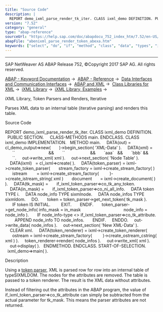 ```yaml
---
title: "Source Code"
description: |
  REPORT demo_ixml_parse_render_tk_iter. CLASS ixml_demo DEFINITION. PUBLIC SECTION. CLASS-METHODS main. ENDCLASS. CLASS ixml_demo IMPLEMENTATION. METHOD main. DATA(out) = cl_demo_output=>new( )->begin_section( 'XML-Data' ). DATA(xml) = `<texts>`                            && `<!-- texts
version: "7.52"
category: "general"
type: "abap-reference"
sourceUrl: "https://help.sap.com/doc/abapdocu_752_index_htm/7.52/en-US/abenixml_parse_render_token_abexa.htm"
abapFile: "abenixml_parse_render_token_abexa.htm"
keywords: ["select", "do", "if", "method", "class", "data", "types", "internal-table", "abenixml", "parse", "render", "token", "abexa"]
---
```


* * *

SAP NetWeaver AS ABAP Release 752, ©Copyright 2017 SAP AG. All rights reserved.

[ABAP - Keyword Documentation](https://help.sap.com/doc/abapdocu_752_index_htm/7.52/en-US/abenabap.htm) →  [ABAP - Reference](https://help.sap.com/doc/abapdocu_752_index_htm/7.52/en-US/abenabap_reference.htm) →  [Data Interfaces and Communication Interfaces](https://help.sap.com/doc/abapdocu_752_index_htm/7.52/en-US/abenabap_data_communication.htm) →  [ABAP and XML](https://help.sap.com/doc/abapdocu_752_index_htm/7.52/en-US/abenabap_xml.htm) →  [Class Libraries for XML](https://help.sap.com/doc/abapdocu_752_index_htm/7.52/en-US/abenabap_xml_libs.htm) →  [iXML Library](https://help.sap.com/doc/abapdocu_752_index_htm/7.52/en-US/abenabap_ixml_lib.htm) →  [iXML Library, Examples](https://help.sap.com/doc/abapdocu_752_index_htm/7.52/en-US/abenabap_ixml_lib_abexas.htm) → 

iXML Library, Token Parsers and Renders, Iterative

Parses XML data to an internal table (iterative parsing) and renders this table.

Source Code

REPORT demo\_ixml\_parse\_render\_tk\_iter.
CLASS ixml\_demo DEFINITION.
  PUBLIC SECTION.
    CLASS-METHODS main.
ENDCLASS.
CLASS ixml\_demo IMPLEMENTATION.
  METHOD main.
    DATA(out) = cl\_demo\_output=>new(
      )->begin\_section( 'XML-Data' ).
    DATA(xml) =
      \`<texts>\`                            &&
      \`<!-- texts -->\`                     &&
      \`<text1 format="bold">aaa</text1>\`   &&
      \`<text2 format="italic">bbb</text2>\` &&
      \`</texts>\`.
    out->write\_xml( xml ).
    out->next\_section( 'Node Table' ).
    DATA(ixml)   = cl\_ixml=>create( ).
    DATA(token\_parser) = ixml->create\_token\_parser(
      stream\_factory = ixml->create\_stream\_factory( )
      istream        = ixml->create\_stream\_factory(
        )->create\_istream\_string( xml )
      document       = ixml->create\_document( ) ).
    DATA(tk\_mask) =
      if\_ixml\_token\_parser=>co\_tk\_any\_token.
    DATA(in\_mask) =
      if\_ixml\_token\_parser=>co\_ni\_all\_info.
    DATA token TYPE i.
    DATA node\_info TYPE sixmlnode.
    DATA node\_infos TYPE sixmldom.
    DO.
      token = token\_parser->get\_next\_token( tk\_mask ).
      IF token IS INITIAL.
        EXIT.
      ENDIF.
      token\_parser->get\_node\_info( info\_mask = in\_mask
                                   node\_info = node\_info ).
      IF node\_info-type <> if\_ixml\_token\_parser=>co\_tk\_attribute.
        APPEND node\_info TO node\_infos.
      ENDIF.
    ENDDO.
    out->write\_data( node\_infos ).
    out->next\_section( 'New XML-Data' ).
    CLEAR xml.
    DATA(token\_renderer) = ixml->create\_token\_renderer(
      ostream = ixml->create\_stream\_factory(
        )->create\_ostream\_cstring( xml ) ).
    token\_renderer->render( node\_infos ).
    out->write\_xml( xml ).
    out->display( ).
  ENDMETHOD.
ENDCLASS.
START-OF-SELECTION.
  ixml\_demo=>main( ).

Description

Using a [token parser](https://help.sap.com/doc/abapdocu_752_index_htm/7.52/en-US/abenabap_ixml_lib_parse_token.htm), XML is parsed row for row into an internal table of typeSIXMLDOM. The nodes for the attributes are removed. The table is passed to a token renderer. The result is the XML data without attributes.

Instead of filtering out the attributes in the ABAP program, the value of if\_ixml\_token\_parser=>co\_tk\_attribute can simply be subtracted from the actual parameter for tk\_mask. This means the parser attributes are not returned.